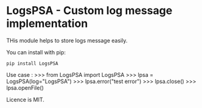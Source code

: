 LogsPSA - Custom log message implementation
========================================================

THis module helps to store logs message easily.

You can install with pip:
	
	pip install LogsPSA

Use case :
	>>> from LogsPSA import LogsPSA
	>>> lpsa	= LogsPSA(log="LogsPSA")
	>>> lpsa.error("test error")
	>>> lpsa.close()
	>>> lpsa.openFile()

Licence is MIT.
